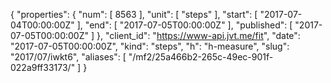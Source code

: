 {
  "properties": {
    "num": [
      8563
    ],
    "unit": [
      "steps"
    ],
    "start": [
      "2017-07-04T00:00:00Z"
    ],
    "end": [
      "2017-07-05T00:00:00Z"
    ],
    "published": [
      "2017-07-05T00:00:00Z"
    ]
  },
  "client_id": "https://www-api.jvt.me/fit",
  "date": "2017-07-05T00:00:00Z",
  "kind": "steps",
  "h": "h-measure",
  "slug": "2017/07/iwkt6",
  "aliases": [
    "/mf2/25a466b2-265c-49ec-901f-022a9ff33173/"
  ]
}

